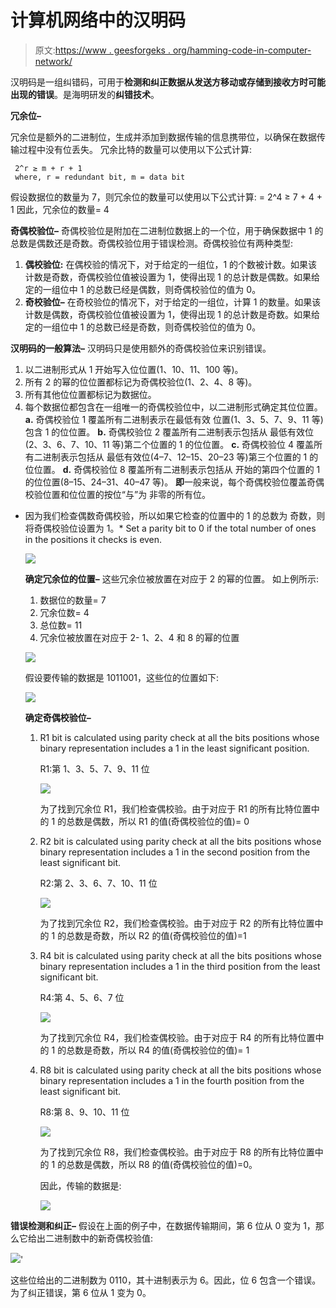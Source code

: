 # 计算机网络中的汉明码

> 原文:[https://www . geesforgeks . org/hamming-code-in-computer-network/](https://www.geeksforgeeks.org/hamming-code-in-computer-network/)

汉明码是一组纠错码，可用于**检测和纠正数据从发送方移动或存储到接收方时可能出现的错误**。是海明研发的**纠错技术**。

**冗余位–**

冗余位是额外的二进制位，生成并添加到数据传输的信息携带位，以确保在数据传输过程中没有位丢失。
冗余比特的数量可以使用以下公式计算:

```
 2^r ≥ m + r + 1 
 where, r = redundant bit, m = data bit

```

假设数据位的数量为 7，则冗余位的数量可以使用以下公式计算:
= 2^4 ≥ 7 + 4 + 1
因此，冗余位的数量= 4

**奇偶校验位–**
奇偶校验位是附加在二进制位数据上的一个位，用于确保数据中 1 的总数是偶数还是奇数。奇偶校验位用于错误检测。奇偶校验位有两种类型:

1.  **偶校验位:**
    在偶校验的情况下，对于给定的一组位，1 的个数被计数。如果该计数是奇数，奇偶校验位值被设置为 1，使得出现 1 的总计数是偶数。如果给定的一组位中 1 的总数已经是偶数，则奇偶校验位的值为 0。
2.  **奇校验位–**
    在奇校验位的情况下，对于给定的一组位，计算 1 的数量。如果该计数是偶数，奇偶校验位值被设置为 1，使得出现 1 的总计数是奇数。如果给定的一组位中 1 的总数已经是奇数，则奇偶校验位的值为 0。

**汉明码的一般算法–**
汉明码只是使用额外的奇偶校验位来识别错误。

1.  以二进制形式从 1 开始写入位位置(1、10、11、100 等)。
2.  所有 2 的幂的位位置都标记为奇偶校验位(1、2、4、8 等)。
3.  所有其他位位置都标记为数据位。
4.  每个数据位都包含在一组唯一的奇偶校验位中，以二进制形式确定其位位置。
    **a.** 奇偶校验位 1 覆盖所有二进制表示在最低有效
    位置(1、3、5、7、9、11 等)包含 1 的位位置。
    **b.** 奇偶校验位 2 覆盖所有二进制表示包括从
    最低有效位(2、3、6、7、10、11 等)第二个位置的 1 的位位置。
    **c.** 奇偶校验位 4 覆盖所有二进制表示包括从
    最低有效位(4–7、12–15、20–23 等)第三个位置的 1 的位位置。
    **d.** 奇偶校验位 8 覆盖所有二进制表示包括从
    开始的第四个位置的 1 的位位置(8–15、24–31、40–47 等)。
    **即**一般来说，每个奇偶校验位覆盖奇偶校验位置和位位置的按位“与”为
    非零的所有位。

*   因为我们检查偶数奇偶校验，所以如果它检查的位置中的 1 的总数为
    奇数，则将奇偶校验位设置为 1。*   Set a parity bit to 0 if the total number of ones in the positions it checks is even.

    ![](img/203bb6266e9192e6e7ad28e8bd53d416.png)

    **确定冗余位的位置–**
    这些冗余位被放置在对应于 2 的幂的位置。
    如上例所示:

    1.  数据位的数量= 7
    2.  冗余位数= 4
    3.  总位数= 11
    4.  冗余位被放置在对应于 2- 1、2、4 和 8 的幂的位置

    ![](img/5a4051788115f71620de8c4038f4ac92.png)

    假设要传输的数据是 1011001，这些位的位置如下:

    ![](img/deaaae243ec19b28679524bf32c88da5.png)

    **确定奇偶校验位–**

    1.  R1 bit is calculated using parity check at all the bits positions whose binary representation includes a 1 in the least significant position.

        R1:第 1、3、5、7、9、11 位

        ![](img/373c5e6ff987f8924c5ca926ce84e606.png)

        为了找到冗余位 R1，我们检查偶校验。由于对应于 R1 的所有比特位置中的 1 的总数是偶数，所以 R1 的值(奇偶校验位的值)= 0

    2.  R2 bit is calculated using parity check at all the bits positions whose binary representation includes a 1 in the second position from the least significant bit.

        R2:第 2、3、6、7、10、11 位

        ![](img/36896a2a4fe77dd63c454ffcaeded7b9.png)

        为了找到冗余位 R2，我们检查偶校验。由于对应于 R2 的所有比特位置中的 1 的总数是奇数，所以 R2 的值(奇偶校验位的值)=1

    3.  R4 bit is calculated using parity check at all the bits positions whose binary representation includes a 1 in the third position from the least significant bit.

        R4:第 4、5、6、7 位

        ![](img/b71d676954ebc35084963b3001f8aeb9.png)

        为了找到冗余位 R4，我们检查偶校验。由于对应于 R4 的所有比特位置中的 1 的总数是奇数，所以 R4 的值(奇偶校验位的值)= 1

    4.  R8 bit is calculated using parity check at all the bits positions whose binary representation includes a 1 in the fourth position from the least significant bit.

        R8:第 8、9、10、11 位

        ![](img/f6711555a3c0ef3dddb617d960202365.png)

        为了找到冗余位 R8，我们检查偶校验。由于对应于 R8 的所有比特位置中的 1 的总数是偶数，所以 R8 的值(奇偶校验位的值)=0。

        因此，传输的数据是:

        ![](img/5c0861df66dc9e5b096157bbc2e896fb.png)

**错误检测和纠正–**
假设在上面的例子中，在数据传输期间，第 6 位从 0 变为 1，那么它给出二进制数中的新奇偶校验值:

![](img/6f9e0d3fd83f9e5db5fb14bad2a95d57.png)'

这些位给出的二进制数为 0110，其十进制表示为 6。因此，位 6 包含一个错误。为了纠正错误，第 6 位从 1 变为 0。